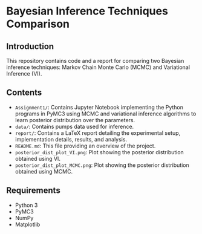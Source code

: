 # Bayesian Inference Techniques Comparison

## Introduction

This repository contains code and a report for comparing two Bayesian inference techniques: Markov Chain Monte Carlo (MCMC) and Variational Inference (VI). 

## Contents

- `Assignment1/`: Contains Jupyter Notebook implementing the Python programs in PyMC3 using MCMC and variational inference algorithms to learn posterior distribution over the parameters.
- `data/`: Contains pumps data used for inference.
- `report/`: Contains a LaTeX report detailing the experimental setup, implementation details, results, and analysis.
- `README.md`: This file providing an overview of the project.
- `posterior_dist_plot_VI.png`: Plot showing the posterior distribution obtained using VI.
- `posterior_dist_plot_MCMC.png`: Plot showing the posterior distribution obtained using MCMC.

## Requirements

- Python 3
- PyMC3
- NumPy
- Matplotlib


